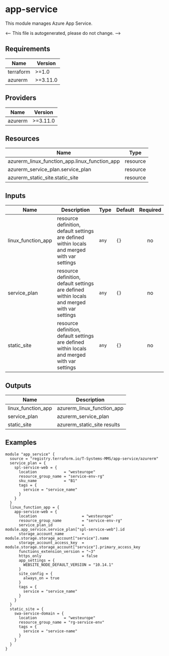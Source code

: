 <!-- BEGIN_TF_DOCS -->
# app-service

This module manages Azure App Service.

<-- This file is autogenerated, please do not change. -->

## Requirements

| Name | Version |
|------|---------|
| terraform | >=1.0 |
| azurerm | >=3.11.0 |

## Providers

| Name | Version |
|------|---------|
| azurerm | >=3.11.0 |

## Resources

| Name | Type |
|------|------|
| azurerm_linux_function_app.linux_function_app | resource |
| azurerm_service_plan.service_plan | resource |
| azurerm_static_site.static_site | resource |

## Inputs

| Name | Description | Type | Default | Required |
|------|-------------|------|---------|:--------:|
| linux_function_app | resource definition, default settings are defined within locals and merged with var settings | `any` | `{}` | no |
| service_plan | resource definition, default settings are defined within locals and merged with var settings | `any` | `{}` | no |
| static_site | resource definition, default settings are defined within locals and merged with var settings | `any` | `{}` | no |

## Outputs

| Name | Description |
|------|-------------|
| linux_function_app | azurerm_linux_function_app |
| service_plan | azurerm_service_plan |
| static_site | azurerm_static_site results |

## Examples

```hcl
module "app_service" {
  source = "registry.terraform.io/T-Systems-MMS/app-service/azurerm"
  service_plan = {
    spl-service-web = {
      location            = "westeurope"
      resource_group_name = "service-env-rg"
      sku_name            = "B1"
      tags = {
        service = "service_name"
      }
    }
  }
  linux_function_app = {
    app-service-web = {
      location                    = "westeurope"
      resource_group_name         = "service-env-rg"
      service_plan_id             = module.app_service.service_plan["spl-service-web"].id
      storage_account_name        = module.storage.storage_account["service"].name
      storage_account_access_key  = module.storage.storage_account["service"].primary_access_key
      functions_extension_version = "~3"
      https_only                  = false
      app_settings = {
        WEBSITE_NODE_DEFAULT_VERSION = "10.14.1"
      }
      site_config = {
        always_on = true
      }
      tags = {
        service = "service_name"
      }
    }
  }
  static_site = {
    swa-service-domain = {
      location            = "westeurope"
      resource_group_name = "rg-service-env"
      tags = {
        service = "service-name"
      }
    }
  }
}
```
<!-- END_TF_DOCS -->